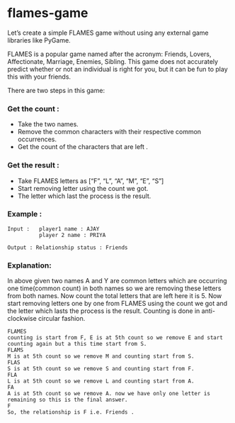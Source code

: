 # flames-game

Let’s create a simple FLAMES game without using any external game libraries like PyGame.

FLAMES is a popular game named after the acronym: Friends, Lovers, Affectionate, Marriage, Enemies, Sibling. This game does not accurately predict whether or not an individual is right for you, but it can be fun to play this with your friends.

There are two steps in this game:

### Get the count :

 * Take the two names.
* Remove the common characters with their respective common occurrences.
* Get the count of the characters that are left .

### Get the result :


* Take FLAMES letters as [“F”, “L”, “A”, “M”, “E”, “S”]
* Start removing letter using the count we got.
* The letter which last the process is the result.

### Example :
```
Input :   player1 name : AJAY
          player 2 name : PRIYA

Output : Relationship status : Friends

```
### Explanation: 

In above given two names A and Y are common letters which are occurring one time(common count) in both names so we are removing these letters from both names. Now count the total letters that are left here it is 5. Now start removing letters one by one from FLAMES using the count we got and the letter which lasts the process is the result.
Counting is done in anti-clockwise circular fashion.

```
FLAMES
counting is start from F, E is at 5th count so we remove E and start counting again but a this time start from S.
FLAMS
M is at 5th count so we remove M and counting start from S.
FLAS
S is at 5th count so we remove S and counting start from F.
FLA
L is at 5th count so we remove L and counting start from A.
FA
A is at 5th count so we remove A. now we have only one letter is remaining so this is the final answer.
F
So, the relationship is F i.e. Friends .

```










